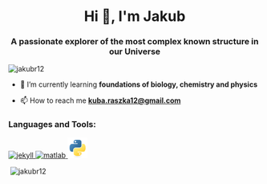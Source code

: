<h1 align="center">Hi 👋, I'm Jakub</h1>
<h3 align="center">A passionate explorer of the most complex known structure in our Universe</h3>

<p align="left"> <img src="https://komarev.com/ghpvc/?username=jakubr12&label=Profile%20views&color=0e75b6&style=flat" alt="jakubr12" /> </p>

- 🌱 I’m currently learning **foundations of biology, chemistry and physics**

- 📫 How to reach me **kuba.raszka12@gmail.com**


<h3 align="left">Languages and Tools:</h3>
<p align="left"> <a href="https://jekyllrb.com/" target="_blank"> <img src="https://www.vectorlogo.zone/logos/jekyllrb/jekyllrb-icon.svg" alt="jekyll" width="40" height="40"/> </a> <a href="https://www.mathworks.com/" target="_blank"> <img src="https://raw.githubusercontent.com/simple-icons/simple-icons/master/icons/mathworks.svg" alt="matlab" width="40" height="40"/> </a> <a href="https://www.python.org" target="_blank"> <img src="https://raw.githubusercontent.com/devicons/devicon/master/icons/python/python-original.svg" alt="python" width="40" height="40"/> </a> </p>

<p>&nbsp;<img align="center" src="https://github-readme-stats.vercel.app/api?username=jakubr12&show_icons=true&locale=en" alt="jakubr12" /></p>
